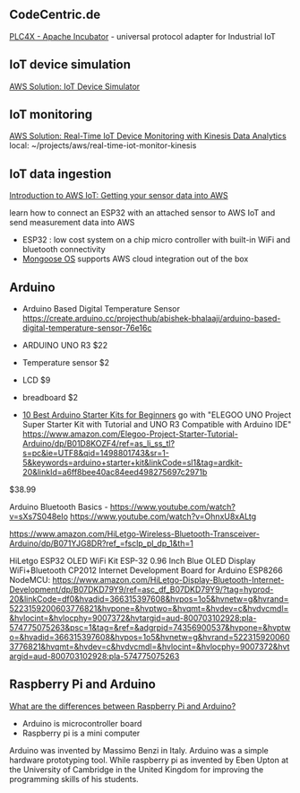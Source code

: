 ## CodeCentric.de
[PLC4X - Apache Incubator](https://plc4x.apache.org/) - universal protocol adapter for Industrial IoT


## IoT device simulation
[AWS Solution: IoT Device Simulator](https://aws.amazon.com/solutions/iot-device-simulator/?did=sl_card&trk=sl_card)

## IoT monitoring
[AWS Solution: Real-Time IoT Device Monitoring with Kinesis Data Analytics](https://aws.amazon.com/solutions/real-time-iot-device-monitoring-with-kinesis/)
local: ~/projects/aws/real-time-iot-monitor-kinesis


## IoT data ingestion
[Introduction to AWS IoT: Getting your sensor data into AWS](https://blog.codecentric.de/en/2018/03/aws-iot-getting-sensordata/)

learn how to connect an ESP32 with an attached sensor to AWS IoT and send measurement data into AWS
* ESP32 : low cost system on a chip micro controller with built-in WiFi and bluetooth connectivity 
* [Mongoose OS](https://mongoose-os.com/) supports AWS cloud integration out of the box


## Arduino

* Arduino Based Digital Temperature Sensor
https://create.arduino.cc/projecthub/abishek-bhalaaji/arduino-based-digital-temperature-sensor-76e16c

* ARDUINO UNO R3 $22
* Temperature sensor $2
* LCD $9
* breadboard $2

* [10 Best Arduino Starter Kits for Beginners](https://www.electronicshub.org/arduino-starter-kit/)
go with "ELEGOO UNO Project Super Starter Kit with Tutorial and UNO R3 Compatible with Arduino IDE"
https://www.amazon.com/Elegoo-Project-Starter-Tutorial-Arduino/dp/B01D8KOZF4/ref=as_li_ss_tl?s=pc&ie=UTF8&qid=1498801743&sr=1-5&keywords=arduino+starter+kit&linkCode=sl1&tag=ardkit-20&linkId=a6ff8bee40ac84eed498275697c2971b

$38.99

Arduino Bluetooth Basics - 
https://www.youtube.com/watch?v=sXs7S048eIo
https://www.youtube.com/watch?v=OhnxU8xALtg


https://www.amazon.com/HiLetgo-Wireless-Bluetooth-Transceiver-Arduino/dp/B071YJG8DR?ref_=fsclp_pl_dp_1&th=1

HiLetgo ESP32 OLED WiFi Kit ESP-32 0.96 Inch Blue OLED Display WiFi+Bluetooth CP2012 Internet Development Board for Arduino ESP8266 NodeMCU: 
https://www.amazon.com/HiLetgo-Display-Bluetooth-Internet-Development/dp/B07DKD79Y9/ref=asc_df_B07DKD79Y9/?tag=hyprod-20&linkCode=df0&hvadid=366315397608&hvpos=1o5&hvnetw=g&hvrand=5223159200603776821&hvpone=&hvptwo=&hvqmt=&hvdev=c&hvdvcmdl=&hvlocint=&hvlocphy=9007372&hvtargid=aud-800703102928:pla-574775075263&psc=1&tag=&ref=&adgrpid=74356900537&hvpone=&hvptwo=&hvadid=366315397608&hvpos=1o5&hvnetw=g&hvrand=5223159200603776821&hvqmt=&hvdev=c&hvdvcmdl=&hvlocint=&hvlocphy=9007372&hvtargid=aud-800703102928:pla-574775075263

## Raspberry Pi and Arduino
[What are the differences between Raspberry Pi and Arduino?](https://www.electronicshub.org/raspberry-pi-vs-arduino/)

* Arduino is microcontroller board
* Raspberry pi is a mini computer

Arduino was invented by Massimo Benzi in Italy. Arduino was a simple hardware prototyping tool. While raspberry pi as invented by Eben Upton at the University of Cambridge in the United Kingdom for improving the programming skills of his students.
